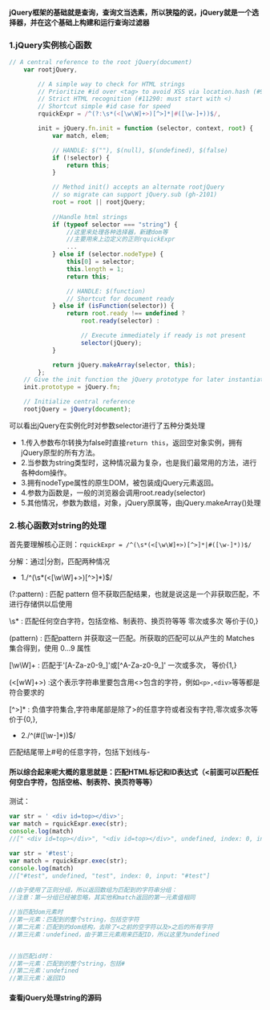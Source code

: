 #### jQuery框架的基础就是查询，查询文当选素，所以狭隘的说，jQuery就是一个选择器，并在这个基础上构建和运行查询过滤器

### 1.jQuery实例核心函数

```js
// A central reference to the root jQuery(document)
    var rootjQuery,

        // A simple way to check for HTML strings
        // Prioritize #id over <tag> to avoid XSS via location.hash (#9521)
        // Strict HTML recognition (#11290: must start with <)
        // Shortcut simple #id case for speed
        rquickExpr = /^(?:\s*(<[\w\W]+>)[^>]*|#([\w-]+))$/,

        init = jQuery.fn.init = function (selector, context, root) {
            var match, elem;

            // HANDLE: $(""), $(null), $(undefined), $(false)
            if (!selector) {
                return this;
            }

            // Method init() accepts an alternate rootjQuery
            // so migrate can support jQuery.sub (gh-2101)
            root = root || rootjQuery;
            
            //Handle html strings
            if (typeof selector === "string") {
                //这里来处理各种选择器，新建dom等
                //主要用来上边定义的正则rquickExpr
                ...
            } else if (selector.nodeType) {
                this[0] = selector;
                this.length = 1;
                return this;

                // HANDLE: $(function)
                // Shortcut for document ready
            } else if (isFunction(selector)) {
                return root.ready !== undefined ?
                    root.ready(selector) :

                    // Execute immediately if ready is not present
                    selector(jQuery);
            }

            return jQuery.makeArray(selector, this);
        };
    // Give the init function the jQuery prototype for later instantiation
    init.prototype = jQuery.fn;

    // Initialize central reference
    rootjQuery = jQuery(document);

```

可以看出jQuery在实例化时对参数selector进行了五种分类处理
* 1.传入参数布尔转换为false时直接`return this`，返回空对象实例，拥有jQuery原型的所有方法。
* 2.当参数为string类型时，这种情况最为复杂，也是我们最常用的方法，进行各种dom操作。
* 3.拥有nodeType属性的原生DOM，被包装成jQuery元素返回。
* 4.参数为函数是，一般的浏览器会调用root.ready(selector)
* 5.其他情况，参数为数组，对象，jQuery原属等，由jQuery.makeArray()处理

### 2.核心函数对string的处理

首先要理解核心正则：` rquickExpr = /^(\s*(<[\w\W]+>)[^>]*|#([\w-]*))$/ `

分解：通过|分割，匹配两种情况
* 1./^(\s*(<[\w\W]+>)[^>]*)$/

(?:pattern) : 匹配 pattern 但不获取匹配结果，也就是说这是一个非获取匹配，不进行存储供以后使用

\s* : 匹配任何空白字符，包括空格、制表符、换页符等等 零次或多次 等价于{0,}

(pattern) : 匹配pattern 并获取这一匹配。所获取的匹配可以从产生的 Matches 集合得到，使用 $0…$9 属性

[\w\W]+ : 匹配于'[A-Za-z0-9_]'或[^A-Za-z0-9_]' 一次或多次， 等价{1,}

(<[wW]+>) :这个表示字符串里要包含用<>包含的字符，例如`<p>,<div>`等等都是符合要求的
    
[^>]* : 负值字符集合,字符串尾部是除了>的任意字符或者没有字符,零次或多次等价于{0,},


* 2./^(#([\w-]*))$/

匹配结尾带上#号的任意字符，包括下划线与-

#### 所以综合起来呢大概的意思就是：匹配HTML标记和ID表达式（<前面可以匹配任何空白字符，包括空格、制表符、换页符等等）

测试：
```js
var str = ' <div id=top></div>';
var match = rquickExpr.exec(str);
console.log(match)
//[" <div id=top></div>", "<div id=top></div>", undefined, index: 0, input: " <div id=top></div>"]

var str = '#test';
var match = rquickExpr.exec(str);
console.log(match)
//["#test", undefined, "test", index: 0, input: "#test"]

//由于使用了正则分组，所以返回数组为匹配到的字符串分组：
//注意：第一分组已经被忽略，其实他和match返回的第一元素值相同

//当匹配dom元素时
//第一元素：匹配到的整个string，包括空字符
//第二元素：匹配到的dom结构，去除了<之前的空字符以及>之后的所有字符
//第三元素：undefined，由于第三元素用来匹配ID，所以这里为undefined


//当匹配id时：
//第一元素：匹配到的整个string，包括#
//第二元素：undefined
//第三元素：返回ID
```

#### 查看jQuery处理string的源码
```js

```
